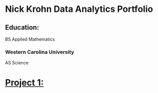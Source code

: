 # Nick Krohn Data Analytics Portfolio

## Education:
BS Applied Mathematics   
  ### Western Carolina University   
AS Science

# [Project 1:](nkrohn1.github.io)
